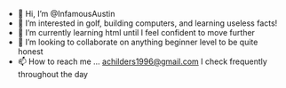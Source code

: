 - 👋 Hi, I’m @InfamousAustin
- 👀 I’m interested in golf, building computers, and learning useless facts!
- 🌱 I’m currently learning html until I feel confident to move further
- 💞️ I’m looking to collaborate on anything beginner level to be quite honest
- 📫 How to reach me ... achilders1996@gmail.com I check frequently throughout the day

<!---
InfamousAustin/InfamousAustin is a ✨ special ✨ repository because its `README.md` (this file) appears on your GitHub profile.
You can click the Preview link to take a look at your changes.
--->
